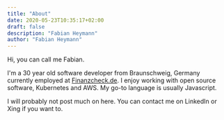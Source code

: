 ```yaml
---
title: "About"
date: 2020-05-23T10:35:17+02:00
draft: false
description: "Fabian Heymann"
author: "Fabian Heymann"
---
```


Hi, you can call me Fabian.

I'm a 30 year old software developer from Braunschweig, Germany currently employed at [Finanzcheck.de](https://finanzcheck.de).
I enjoy working with open source software, Kubernetes and AWS. My go-to language is usually Javascript.

I will probably not post much on here. You can contact me on LinkedIn or Xing if you want to.

